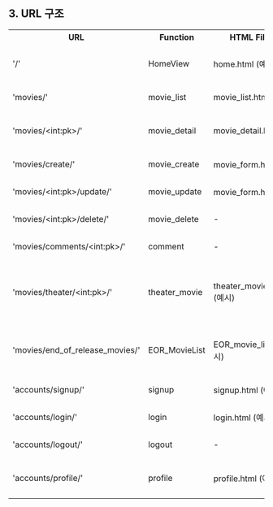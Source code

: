 ## 3. URL 구조

<table>
    <tr>
        <th>URL</th>
        <th>Function</th>
        <th>HTML File Name</th>
        <th>Note</th>
    </tr>
    <tr>
        <td>'/'</td>
        <td>HomeView</td>
        <td>home.html (예시)</td>
        <td>메인 홈페이지</td>
    </tr>
    <tr>
        <td>'movies/'</td>
        <td>movie_list</td>
        <td>movie_list.html</td>
        <td>영화 목록</td>
    </tr>
    <tr>
        <td>'movies/&lt;int:pk&gt;/'</td>
        <td>movie_detail</td>
        <td>movie_detail.html</td>
        <td>영화 상세 정보</td>
    </tr>
    <tr>
        <td>'movies/create/'</td>
        <td>movie_create</td>
        <td>movie_form.html (예시)</td>
        <td>영화 생성</td>
    </tr>
    <tr>
        <td>'movies/&lt;int:pk&gt;/update/'</td>
        <td>movie_update</td>
        <td>movie_form.html (예시)</td>
        <td>영화 수정</td>
    </tr>
    <tr>
        <td>'movies/&lt;int:pk&gt;/delete/'</td>
        <td>movie_delete</td>
        <td>-</td>
        <td>영화 삭제</td>
    </tr>
    <tr>
        <td>'movies/comments/&lt;int:pk&gt;/'</td>
        <td>comment</td>
        <td>-</td>
        <td>댓글 생성</td>
    </tr>
    <tr>
        <td>'movies/theater/&lt;int:pk&gt;/'</td>
        <td>theater_movie</td>
        <td>theater_movie_detail.html (예시)</td>
        <td>극장 상영 영화 상세 정보</td>
    </tr>
    <tr>
        <td>'movies/end_of_release_movies/'</td>
        <td>EOR_MovieList</td>
        <td>EOR_movie_list.html (예시)</td>
        <td>개봉 종료 영화 목록</td>
    </tr>
    <tr>
        <td>'accounts/signup/'</td>
        <td>signup</td>
        <td>signup.html (예시)</td>
        <td>회원가입</td>
    </tr>
    <tr>
        <td>'accounts/login/'</td>
        <td>login</td>
        <td>login.html (예시)</td>
        <td>로그인</td>
    </tr>
    <tr>
        <td>'accounts/logout/'</td>
        <td>logout</td>
        <td>-</td>
        <td>로그아웃</td>
    </tr>
    <tr>
        <td>'accounts/profile/'</td>
        <td>profile</td>
        <td>profile.html (예시)</td>
        <td>사용자 프로필</td>
    </tr>
</table>
